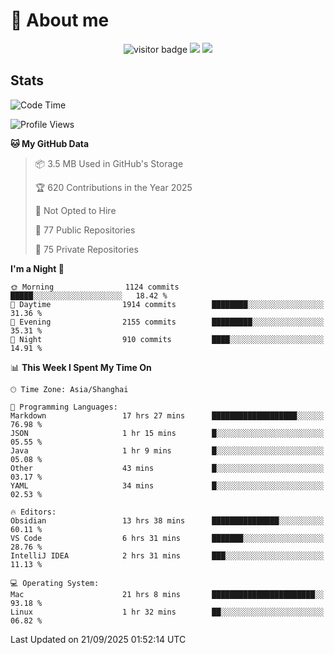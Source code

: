 <!-- ![](https://youpai.roccoshi.top/img/20200804214216.png) -->

# 🧐 About me
 
<p align="center">
<img src="https://visitor-badge.laobi.icu/badge?page_id=Lincest.Lincest&title=hits" alt="visitor badge"/>
<a href="mailto:imroccoshi@gmail.com"><img src="https://img.shields.io/badge/gmail-imroccoshi%40gmail.com-red"></a>
<a href="https://blog.roccoshi.top"><img src="https://img.shields.io/badge/blog-roccoshi-green"></a>
</p>

## Stats

<!--START_SECTION:waka-->
![Code Time](http://img.shields.io/badge/Code%20Time-2%2C777%20hrs%2042%20mins-blue)

![Profile Views](http://img.shields.io/badge/Profile%20Views-0-blue)

**🐱 My GitHub Data** 

> 📦 3.5 MB Used in GitHub's Storage 
 > 
> 🏆 620 Contributions in the Year 2025
 > 
> 🚫 Not Opted to Hire
 > 
> 📜 77 Public Repositories 
 > 
> 🔑 75 Private Repositories 
 > 
**I'm a Night 🦉** 

```text
🌞 Morning                1124 commits        █████░░░░░░░░░░░░░░░░░░░░   18.42 % 
🌆 Daytime                1914 commits        ████████░░░░░░░░░░░░░░░░░   31.36 % 
🌃 Evening                2155 commits        █████████░░░░░░░░░░░░░░░░   35.31 % 
🌙 Night                  910 commits         ████░░░░░░░░░░░░░░░░░░░░░   14.91 % 
```


📊 **This Week I Spent My Time On** 

```text
🕑︎ Time Zone: Asia/Shanghai

💬 Programming Languages: 
Markdown                 17 hrs 27 mins      ███████████████████░░░░░░   76.98 % 
JSON                     1 hr 15 mins        █░░░░░░░░░░░░░░░░░░░░░░░░   05.55 % 
Java                     1 hr 9 mins         █░░░░░░░░░░░░░░░░░░░░░░░░   05.08 % 
Other                    43 mins             █░░░░░░░░░░░░░░░░░░░░░░░░   03.17 % 
YAML                     34 mins             █░░░░░░░░░░░░░░░░░░░░░░░░   02.53 % 

🔥 Editors: 
Obsidian                 13 hrs 38 mins      ███████████████░░░░░░░░░░   60.11 % 
VS Code                  6 hrs 31 mins       ███████░░░░░░░░░░░░░░░░░░   28.76 % 
IntelliJ IDEA            2 hrs 31 mins       ███░░░░░░░░░░░░░░░░░░░░░░   11.13 % 

💻 Operating System: 
Mac                      21 hrs 8 mins       ███████████████████████░░   93.18 % 
Linux                    1 hr 32 mins        ██░░░░░░░░░░░░░░░░░░░░░░░   06.82 % 
```


 Last Updated on 21/09/2025 01:52:14 UTC
<!--END_SECTION:waka-->


